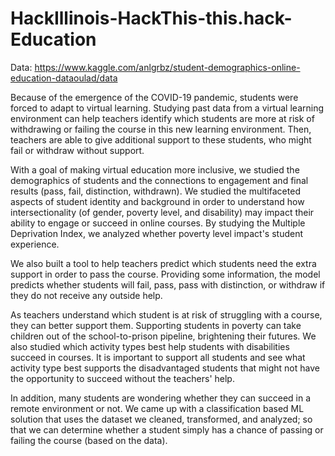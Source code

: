 # HackIllinois-HackThis-this.hack-Education

Data: https://www.kaggle.com/anlgrbz/student-demographics-online-education-dataoulad/data

Because of the emergence of the COVID-19 pandemic, students were forced to adapt to virtual learning. Studying past data from a virtual learning environment can help teachers identify which students are more at risk of withdrawing or failing the course in this new learning environment. Then, teachers are able to give additional support to these students, who might fail or withdraw without support.

With a goal of making virtual education more inclusive, we studied the demographics of students and the connections to engagement and final results (pass, fail, distinction, withdrawn). We studied the multifaceted aspects of student identity and background in order to understand how intersectionality (of gender, poverty level, and disability) may impact their ability to engage or succeed in online courses. By studying the Multiple Deprivation Index, we analyzed whether poverty level impact's student experience.

We also built a tool to help teachers predict which students need the extra support in order to pass the course. Providing some information, the model predicts whether students will fail, pass, pass with distinction, or withdraw if they do not receive any outside help.

As teachers understand which student is at risk of struggling with a course, they can better support them. Supporting students in poverty can take children out of the school-to-prison pipeline, brightening their futures. We also studied which activity types best help students with disabilities succeed in courses. It is important to support all students and see what activity type best supports the disadvantaged students that might not have the opportunity to succeed without the teachers' help.

In addition, many students are wondering whether they can succeed in a remote environment or not. We came up with a classification based ML solution that uses the dataset we cleaned, transformed, and analyzed; so that we can determine whether a student simply has a chance of passing or failing the course (based on the data).
